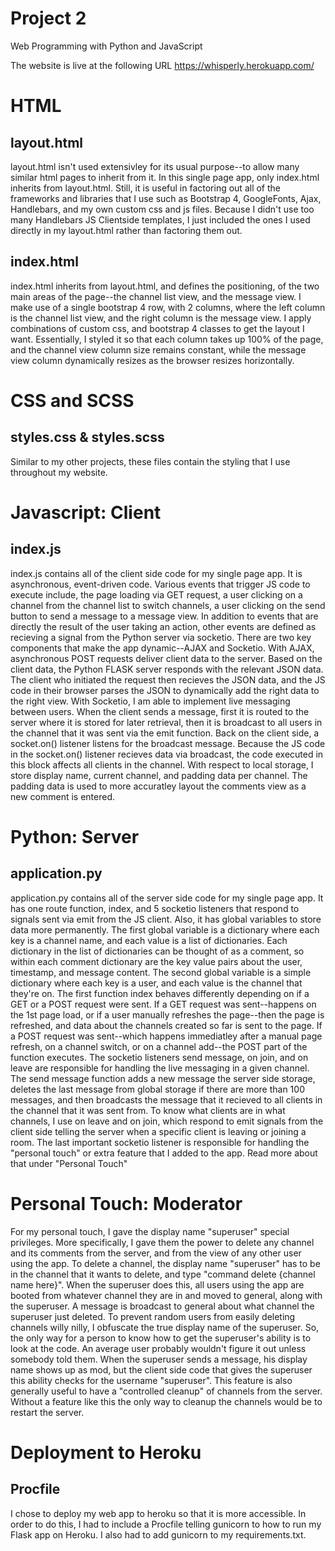 # Project 2

Web Programming with Python and JavaScript

The website is live at the following URL
<a href="https://whisperly.herokuapp.com/">https://whisperly.herokuapp.com/</a>

<h1>HTML</h1>

<h2>layout.html</h2>
<p>
layout.html isn't used extensivley for its usual purpose--to allow many similar html pages to inherit from it. In this single page app,
only index.html inherits from layout.html. Still, it is useful in factoring out all of the frameworks and libraries that I use
such as Bootstrap 4, GoogleFonts, Ajax, Handlebars, and my own custom css and js files. Because I didn't use too many Handlebars
JS Clientside templates, I just included the ones I used directly in my layout.html rather than factoring them out.
</p>

<h2>index.html</h2>
<p>
index.html inherits from layout.html, and defines the positioning, of the two main areas of the page--the channel list view, and
the message view. I make use of a single bootstrap 4 row, with 2 columns, where the left column is the channel list view, and
the right column is the message view. I apply combinations of custom css, and bootstrap 4 classes to get the layout I want.
Essentially, I styled it so that each column takes up 100% of the page, and the channel view column size remains constant, while
the message view column dynamically resizes as the browser resizes horizontally.
</p>

<h1>CSS and SCSS</h1>
<h2>styles.css & styles.scss</h2>
<p>Similar to my other projects, these files contain the styling that I use throughout my website.</p>

<h1>Javascript: Client</h1>
<h2>index.js</h2>
<p>index.js contains all of the client side code for my single page app. It is asynchronous, event-driven code.
Various events that trigger JS code to execute include, the page loading via GET request, a user clicking on a channel from
the channel list to switch channels, a user clicking on the send button to send a message to a message view. In addition to events
that are directly the result of the user taking an action, other events are defined as recieving a signal from the Python server
via socketio. There are two key components that make the app dynamic--AJAX and Socketio. With AJAX, asynchronous POST requests
deliver client data to the server. Based on the client data, the Python FLASK server responds with the relevant JSON data.
The client who initiated the request then recieves the JSON data, and the JS code in their browser parses the JSON to dynamically
add the right data to the right view. With Socketio, I am able to implement live messaging between users. When the client sends a
message, first it is routed to the server where it is stored for later retrieval, then it is broadcast to all users in the channel
that it was sent via the emit function. Back on the client side, a socket.on() listener listens for the broadcast message. Because
the JS code in the socket.on() listener recieves data via broadcast, the code executed in this block affects all clients in the channel.
With respect to local storage, I store display name, current channel, and padding data per channel. The padding data is used
to more accuratley layout the comments view as a new comment is entered.
</p>

<h1>Python: Server</h1>
<h2>application.py</h2>
<p>application.py contains all of the server side code for my single page app. It has one route function, index, and
5 socketio listeners that respond to signals sent via emit from the JS client. Also, it has global variables to store data
more permanently. The first global variable is a dictionary where each key is a channel name, and each value is a list of
dictionaries. Each dictionary in the list of dictionaries can be thought of as a comment, so within each comment dictionary
are the key value pairs about the user, timestamp, and message content. The second global variable is a simple dictionary
where each key is a user, and each value is the channel that they're on. The first function index behaves differently depending
on if a GET or a POST request were sent. If a GET request was sent--happens on the 1st page load, or if a user manually refreshes
the page--then the page is refreshed, and data about the channels created so far is sent to the page. If a POST request was
sent--which happens immediatley after a manual page refresh, on a channel switch, or on a channel add--the POST part of the function
executes. The socketio listeners send message, on join, and on leave are responsible for handling the live messaging in a given channel.
The send message function adds a new message the server side storage, deletes the last message from global storage if there are
more than 100 messages, and then broadcasts the message that it recieved to all clients in the channel that it was sent from.
To know what clients are in what channels, I use on leave and on join, which respond to emit signals from the client side telling
the server when a specific client is leaving or joining a room. The last important socketio listener is responsible for handling
the "personal touch" or extra feature that I added to the app. Read more about that under "Personal Touch"
</p>

<h1>Personal Touch: Moderator</h1>
<p>For my personal touch, I gave the display name "superuser" special privileges. More specifically, I gave them the power
to delete any channel and its comments from the server, and from the view of any other user using the app. To delete a channel,
the display name "superuser" has to be in the channel that it wants to delete, and type "command delete {channel name here}".
When the superuser does this, all users using the app are booted from whatever channel they are in and moved to general, along with
the superuser. A message is broadcast to general about what channel the superuser just deleted. To prevent random users from
easily deleting channels willy nilly, I obfuscate the true display name of the superuser. So, the only way for a person to know how
to get the superuser's ability is to look at the code. An average user probably wouldn't figure it out unless somebody told them.
When the superuser sends a message, his display name shows up as mod, but the client side code that gives the superuser this ability checks
for the username "superuser". This feature is also generally useful to have a "controlled cleanup" of channels from the server. Without
a feature like this the only way to cleanup the channels would be to restart the server.
</p>

<h1>Deployment to Heroku</h1>

<h2>Procfile</h2>
<p>I chose to deploy my web app to heroku so that it is more accessible. In order to do this, I had to include a
Procfile telling gunicorn to how to run my Flask app on Heroku. I also had to add gunicorn to my requirements.txt.
</p>